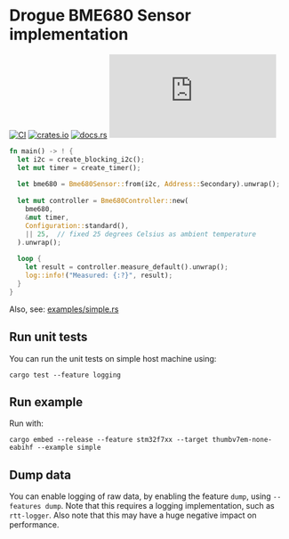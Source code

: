 # Drogue BME680 Sensor implementation

[![CI](https://github.com/drogue-iot/drogue-bme680/workflows/CI/badge.svg)](https://github.com/drogue-iot/drogue-bme680/actions?query=workflow%3A%22CI%22)
[![crates.io](https://img.shields.io/crates/v/drogue-bme680.svg)](https://crates.io/crates/drogue-bme680)
[![docs.rs](https://docs.rs/drogue-bme680/badge.svg)](https://docs.rs/drogue-bme680)
[![Matrix](https://img.shields.io/matrix/drogue-iot:matrix.org)](https://matrix.to/#/#drogue-iot:matrix.org)

~~~rust
fn main() -> ! {
  let i2c = create_blocking_i2c();
  let mut timer = create_timer();
   
  let bme680 = Bme680Sensor::from(i2c, Address::Secondary).unwrap();
  
  let mut controller = Bme680Controller::new(
    bme680,
    &mut timer,
    Configuration::standard(),
    || 25,  // fixed 25 degrees Celsius as ambient temperature
  ).unwrap();
       
  loop {
    let result = controller.measure_default().unwrap();
    log::info!("Measured: {:?}", result);
  }
}
~~~

Also, see: [examples/simple.rs](examples/simple.rs)

## Run unit tests

You can run the unit tests on simple host machine using:

    cargo test --feature logging

## Run example

Run with:

    cargo embed --release --feature stm32f7xx --target thumbv7em-none-eabihf --example simple

## Dump data

You can enable logging of raw data, by enabling the feature `dump`, using `--features dump`.
Note that this requires a logging implementation, such as `rtt-logger`. Also note that this may have a
huge negative impact on performance.

